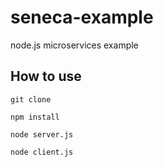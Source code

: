 # seneca-example

node.js microservices example

## How to use

`git clone`

`npm install`

`node server.js`

`node client.js`

